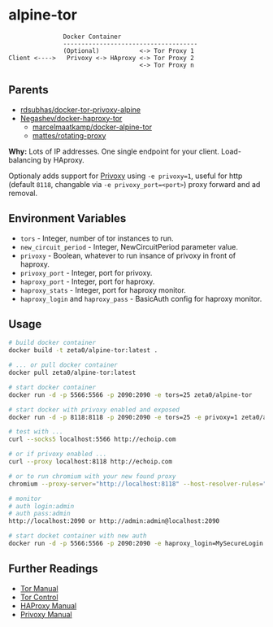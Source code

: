 alpine-tor
==================

```
               Docker Container
               -------------------------------------
               (Optional)           <-> Tor Proxy 1
Client <---->   Privoxy <-> HAproxy <-> Tor Proxy 2
                                    <-> Tor Proxy n
```

Parents
-------
 * [rdsubhas/docker-tor-privoxy-alpine](https://github.com/rdsubhas/docker-tor-privoxy-alpine)
 * [Negashev/docker-haproxy-tor](https://github.com/Negashev/docker-haproxy-tor)
   * [marcelmaatkamp/docker-alpine-tor](https://github.com/marcelmaatkamp/docker-alpine-tor)
   * [mattes/rotating-proxy](https://github.com/mattes/rotating-proxy)

__Why:__ Lots of IP addresses. One single endpoint for your client.
Load-balancing by HAproxy.

Optionaly adds support for [Privoxy](https://www.privoxy.org/) using `-e privoxy=1`, useful for http (default `8118`, changable via `-e privoxy_port=<port>`) proxy forward and ad removal.

Environment Variables
-----
 * `tors` - Integer, number of tor instances to run.
 * `new_circuit_period` - Integer, NewCircuitPeriod parameter value.
 * `privoxy` - Boolean, whatever to run insance of privoxy in front of haproxy.
 * `privoxy_port` - Integer, port for privoxy.
 * `haproxy_port` - Integer, port for haproxy.
 * `haproxy_stats` - Integer, port for haproxy monitor.
 * `haproxy_login` and `haproxy_pass` - BasicAuth config for haproxy monitor.

Usage
-----

```bash
# build docker container
docker build -t zeta0/alpine-tor:latest .

# ... or pull docker container
docker pull zeta0/alpine-tor:latest

# start docker container
docker run -d -p 5566:5566 -p 2090:2090 -e tors=25 zeta0/alpine-tor

# start docker with privoxy enabled and exposed
docker run -d -p 8118:8118 -p 2090:2090 -e tors=25 -e privoxy=1 zeta0/alpine-tor

# test with ...
curl --socks5 localhost:5566 http://echoip.com

# or if privoxy enabled ...
curl --proxy localhost:8118 http://echoip.com

# or to run chromium with your new found proxy
chromium --proxy-server="http://localhost:8118" --host-resolver-rules="MAP * 0.0.0.0 , EXCLUDE localhost"

# monitor 
# auth login:admin
# auth pass:admin
http://localhost:2090 or http://admin:admin@localhost:2090

# start docket container with new auth
docker run -d -p 5566:5566 -p 2090:2090 -e haproxy_login=MySecureLogin -e haproxy_pass=MySecurePassword zeta0/alpine-tor

```

Further Readings
----------------

 * [Tor Manual](https://www.torproject.org/docs/tor-manual.html.en)
 * [Tor Control](https://www.thesprawl.org/research/tor-control-protocol/)
 * [HAProxy Manual](http://cbonte.github.io/haproxy-dconv/index.html)
 * [Privoxy Manual](https://www.privoxy.org/user-manual/)